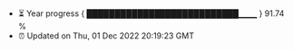 - ⏳ Year progress { ███████████████████████████▁▁▁ } 91.74 %
- ⏰ Updated on Thu, 01 Dec 2022 20:19:23 GMT

